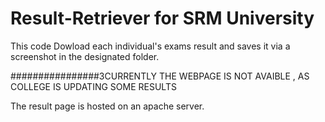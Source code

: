 # Result-Retriever for SRM University
This code Dowload each individual's exams result and saves it via a screenshot in the designated folder.

################3CURRENTLY THE WEBPAGE IS NOT AVAIBLE , AS COLLEGE IS UPDATING SOME RESULTS 


The result page is hosted on an apache server.



